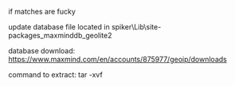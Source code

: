 if matches are fucky

update database file located in spiker\Lib\site-packages\_maxminddb_geolite2

database download: https://www.maxmind.com/en/accounts/875977/geoip/downloads

command to extract: tar -xvf <file>